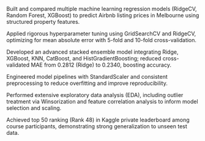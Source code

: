 Built and compared multiple machine learning regression models (RidgeCV, Random Forest, XGBoost) to predict Airbnb listing prices in Melbourne using structured property features.

Applied rigorous hyperparameter tuning using GridSearchCV and RidgeCV, optimizing for mean absolute error with 5-fold and 10-fold cross-validation.

Developed an advanced stacked ensemble model integrating Ridge, XGBoost, KNN, CatBoost, and HistGradientBoosting; reduced cross-validated MAE from 0.2812 (Ridge) to 0.2340, boosting accuracy.

Engineered model pipelines with StandardScaler and consistent preprocessing to reduce overfitting and improve reproducibility.

Performed extensive exploratory data analysis (EDA), including outlier treatment via Winsorization and feature correlation analysis to inform model selection and scaling.

Achieved top 50 ranking (Rank 48) in Kaggle private leaderboard among course participants, demonstrating strong generalization to unseen test data.

